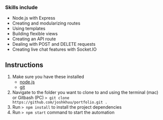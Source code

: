 ### Skills include
- Node.js with Express
- Creating and modularizing routes
- Using templates
- Building flexible views
- Creating an API route
- Dealing with POST and DELETE requests
- Creating live chat features with Socket.IO

## Instructions

1. Make sure you have these installed
	- [node.js](http://nodejs.org/)
	- [git](http://git-scm.com/)
2. Navigate to the folder you want to clone to and using the terminal (mac) or Gitbash (PC) `> git clone https://github.com/joshkhuu/portfolio.git .`
3. Run `> npm install` to install the project dependencies
4. Run `> npm start` command to start the automation


